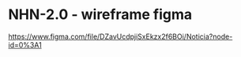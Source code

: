 # NHN-2.0 - wireframe figma
https://www.figma.com/file/DZavUcdpjiSxEkzx2f6BOi/Noticia?node-id=0%3A1

